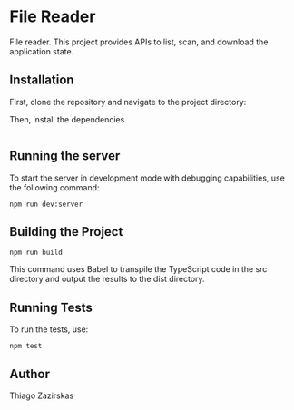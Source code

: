 # File Reader

File reader. This project provides APIs to list, scan, and download the application state.

## Installation

First, clone the repository and navigate to the project directory:

Then, install the dependencies 

```npm install
``` 

## Running the server

To start the server in development mode with debugging capabilities, use the following command:

```npm run dev:server```

## Building the Project

```npm run build```

This command uses Babel to transpile the TypeScript code in the src directory and output the results to the dist directory.

## Running Tests

To run the tests, use:

```npm test```

## Author

Thiago Zazirskas